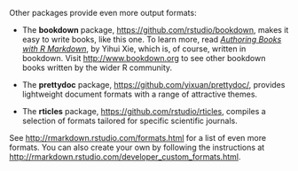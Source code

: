
Other packages provide even more output formats:

*   The __bookdown__ package, <https://github.com/rstudio/bookdown>, 
    makes it easy to write books, like this one. To learn more, read 
    [_Authoring Books with R Markdown_](https://bookdown.org/yihui/bookdown/),
    by Yihui Xie, which is, of course, written in bookdown. Visit
    <http://www.bookdown.org> to see other bookdown books written by the 
    wider R community.

*   The __prettydoc__ package, <https://github.com/yixuan/prettydoc/>, 
    provides lightweight document formats with a range of attractive
    themes.

*   The __rticles__ package, <https://github.com/rstudio/rticles>, compiles a
    selection of formats tailored for specific scientific journals.

See <http://rmarkdown.rstudio.com/formats.html> for a list of even more formats.  You can also create your own by following the instructions at <http://rmarkdown.rstudio.com/developer_custom_formats.html>.

